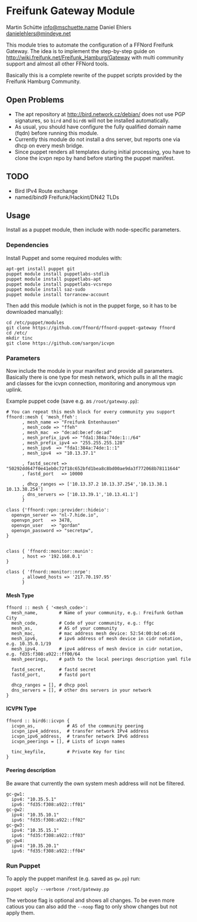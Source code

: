 # Freifunk Gateway Module

Martin Schütte <info@mschuette.name>
Daniel Ehlers <danielehlers@mindeye.net>

This module tries to automate the configuration of a FFNord Freifunk Gateway.
The idea is to implement the step-by-step guide on http://wiki.freifunk.net/Freifunk_Hamburg/Gateway with multi community support and almost all other FFNord tools.

Basically this is a complete rewrite of the puppet scripts provided by the
Freifunk Hamburg Community.

## Open Problems

* The apt repository at http://bird.network.cz/debian/ does not use PGP
  signatures, so `bird` and `bird6` will not be installed automatically.
* As usual, you should have configure the fully qualified domain name (fqdn) before running
  this module.
* Currently this module do not install a dns server, but reports one via 
  dhcp on every mesh bridge.
* Since puppet renders all templates during initial processing, you have
  to clone the icvpn repo by hand before starting the puppet manifest.

## TODO

* Bird IPv4 Route exchange
* named/bind9 Freifunk/Hackint/DN42 TLDs

## Usage

Install as a puppet module, then include with node-specific parameters.

### Dependencies

Install Puppet and some required modules with:

```
apt-get install puppet git
puppet module install puppetlabs-stdlib
puppet module install puppetlabs-apt
puppet module install puppetlabs-vcsrepo
puppet module install saz-sudo
puppet module install torrancew-account
```

Then add this module (which is not in the puppet forge, so it has to be
downloaded manually):

```
cd /etc/puppet/modules
git clone https://github.com/ffnord/ffnord-puppet-gateway ffnord
cd /etc/
mkdir tinc
git clone https://github.com/sargon/icvpn 
```

### Parameters

Now include the module in your manifest and provide all parameters.
Basically there is one type for mesh network, which pulls
in all the magic and classes for the icvpn connection, monitoring and
anonymous vpn uplink.

Example puppet code (save e.g. as `/root/gateway.pp`):

```
# You can repeat this mesh block for every community you support
ffnord::mesh { 'mesh_ffeh':
      , mesh_name => "Freifunk Entenhausen"
      , mesh_code => "ffeh"
      , mesh_mac  => "de:ad:be:ef:de:ad"
      , mesh_prefix_ipv6 => "fda1:384a:74de:1::/64"
      , mesh_prefix_ipv4 => "255.255.255.128"
      , mesh_ipv6  => "fda1:384a:74de:1::1"
      , mesh_ipv4  => "10.13.37.1"

      , fastd_secret => "50292dd647f0e41eb0c72f18c652bfd1bea8c8bd00ae9da3f772068b78111644"
      , fastd_port   => 10000

      , dhcp_ranges => ['10.13.37.2 10.13.37.254','10.13.38.1 10.13.38.254']
      , dns_servers => ['10.13.39.1','10.13.41.1']
      }

class {'ffnord::vpn::provider::hideio':
  openvpn_server => "nl-7.hide.io",
  openvpn_port   => 3478,
  openvpn_user   => "gordan"
  openvpn_password => "secretpw",
}


class { 'ffnord::monitor::munin':
      , host => '192.168.0.1'
}

class { 'ffnord::monitor::nrpe':
      , allowed_hosts => '217.70.197.95'
      }
```

#### Mesh Type
```
ffnord :: mesh { '<mesh_code>':
  mesh_name,        # Name of your community, e.g.: Freifunk Gotham City
  mesh_code,        # Code of your community, e.g.: ffgc
  mesh_as,          # AS of your community
  mesh_mac,         # mac address mesh device: 52:54:00:bd:e6:d4
  mesh_ipv6,        # ipv6 address of mesh device in cidr notation, e.g. 10.35.0.1/19
  mesh_ipv4,        # ipv4 address of mesh device in cidr notation, e.g. fd35:f308:a922::ff00/64
  mesh_peerings,    # path to the local peerings description yaml file

  fastd_secret,     # fastd secret
  fastd_port,       # fastd port

  dhcp_ranges = [], # dhcp pool
  dns_servers = [], # other dns servers in your network
}
```

#### ICVPN Type
```
ffnord :: bird6::icvpn {
  icvpn_as,            # AS of the community peering
  icvpn_ipv4_address,  # transfer network IPv4 address
  icvpn_ipv6_address,  # transfer network IPv6 address
  icvpn_peerings = [], # Lists of icvpn names

  tinc_keyfile,        # Private Key for tinc
}
```

#### Peering description
Be aware that currently the own system mesh address will not be filtered.

```
gc-gw1:
  ipv4: "10.35.5.1"
  ipv6: "fd35:f308:a922::ff01"
gc-gw2:
  ipv4: "10.35.10.1"
  ipv6: "fd35:f308:a922::ff02"
gc-gw3:
  ipv4: "10.35.15.1"
  ipv6: "fd35:f308:a922::ff03"
gc-gw4:
  ipv4: "10.35.20.1"
  ipv6: "fd35:f308:a922::ff04"
```

### Run Puppet

To apply the puppet manifest (e.g. saved as `gw.pp`) run:

```
puppet apply --verbose /root/gateway.pp
```

The verbose flag is optional and shows all changes.
To be even more catious you can also add the `--noop` flag to only show changes
but not apply them.

